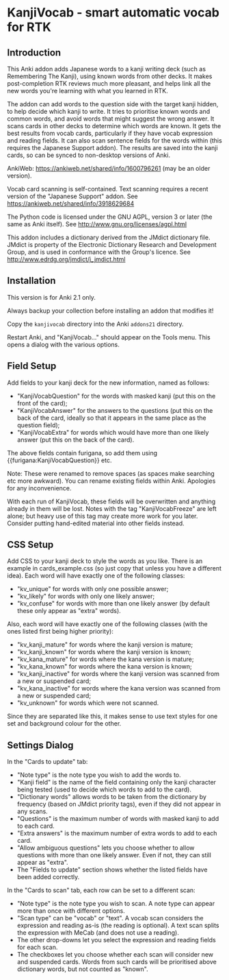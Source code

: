 KanjiVocab - smart automatic vocab for RTK
==========

Introduction
------------

This Anki addon adds Japanese words to a kanji writing deck (such as Remembering The Kanji), using known words from other decks. It makes post-completion RTK reviews much more pleasant, and helps link all the new words you're learning with what you learned in RTK.

The addon can add words to the question side with the target kanji hidden, to help decide which kanji to write. It tries to prioritise known words and common words, and avoid words that might suggest the wrong answer. It scans cards in other decks to determine which words are known. It gets the best results from vocab cards, particularly if they have vocab expression and reading fields. It can also scan sentence fields for the words within (this requires the Japanese Support addon). The results are saved into the kanji cards, so can be synced to non-desktop versions of Anki.

AnkiWeb: https://ankiweb.net/shared/info/1600796261 (may be an older version).

Vocab card scanning is self-contained. Text scanning requires a recent version of the "Japanese Support" addon. See https://ankiweb.net/shared/info/3918629684

The Python code is licensed under the GNU AGPL, version 3 or later (the same as Anki itself). See http://www.gnu.org/licenses/agpl.html

This addon includes a dictionary derived from the JMdict dictionary file. JMdict is property of the Electronic Dictionary Research and Development Group, and is used in conformance with the Group's licence. See http://www.edrdg.org/jmdict/j_jmdict.html

Installation
------------

This version is for Anki 2.1 only.

Always backup your collection before installing an addon that modifies it!

Copy the `kanjivocab` directory into the Anki `addons21` directory.

Restart Anki, and "KanjiVocab..." should appear on the Tools menu. This opens a dialog with the various options.

Field Setup
-----------

Add fields to your kanji deck for the new information, named as follows:

* "KanjiVocabQuestion" for the words with masked kanji (put this on the front of the card);
* "KanjiVocabAnswer" for the answers to the questions (put this on the back of the card, ideally so that it appears in the same place as the question field);
* "KanjiVocabExtra" for words which would have more than one likely answer (put this on the back of the card).

The above fields contain furigana, so add them using {{furigana:KanjiVocabQuestion}} etc.

Note: These were renamed to remove spaces (as spaces make searching etc more awkward). You can rename existing fields within Anki. Apologies for any inconvenience.

With each run of KanjiVocab, these fields will be overwritten and anything already in them will be lost. Notes with the tag "KanjiVocabFreeze" are left alone; but heavy use of this tag may create more work for you later. Consider putting hand-edited material into other fields instead.

CSS Setup
---------

Add CSS to your kanji deck to style the words as you like. There is an example in cards_example.css (so just copy that unless you have a different idea). Each word will have exactly one of the following classes:

* "kv_unique" for words with only one possible answer;
* "kv_likely" for words with only one likely answer;
* "kv_confuse" for words with more than one likely answer (by default these only appear as "extra" words).

Also, each word will have exactly one of the following classes (with the ones listed first being higher priority):

* "kv_kanji_mature" for words where the kanji version is mature;
* "kv_kanji_known" for words where the kanji version is known;
* "kv_kana_mature" for words where the kana version is mature;
* "kv_kana_known" for words where the kana version is known;
* "kv_kanji_inactive" for words where the kanji version was scanned from a new or suspended card;
* "kv_kana_inactive" for words where the kana version was scanned from a new or suspended card;
* "kv_unknown" for words which were not scanned.

Since they are separated like this, it makes sense to use text styles for one set and background colour for the other.

Settings Dialog
---------------

In the "Cards to update" tab:

* "Note type" is the note type you wish to add the words to.
* "Kanji field" is the name of the field containing only the kanji character being tested (used to decide which words to add to the card).
* "Dictionary words" allows words to be taken from the dictionary by frequency (based on JMdict priority tags), even if they did not appear in any scans.
* "Questions" is the maximum number of words with masked kanji to add to each card.
* "Extra answers" is the maximum number of extra words to add to each card.
* "Allow ambiguous questions" lets you choose whether to allow questions with more than one likely answer. Even if not, they can still appear as "extra".
* The "Fields to update" section shows whether the listed fields have been added correctly.

In the "Cards to scan" tab, each row can be set to a different scan:

* "Note type" is the note type you wish to scan. A note type can appear more than once with different options.
* "Scan type" can be "vocab" or "text". A vocab scan considers the expression and reading as-is (the reading is optional). A text scan splits the expression with MeCab (and does not use a reading).
* The other drop-downs let you select the expression and reading fields for each scan.
* The checkboxes let you choose whether each scan will consider new and suspended cards. Words from such cards will be prioritised above dictionary words, but not counted as "known".

